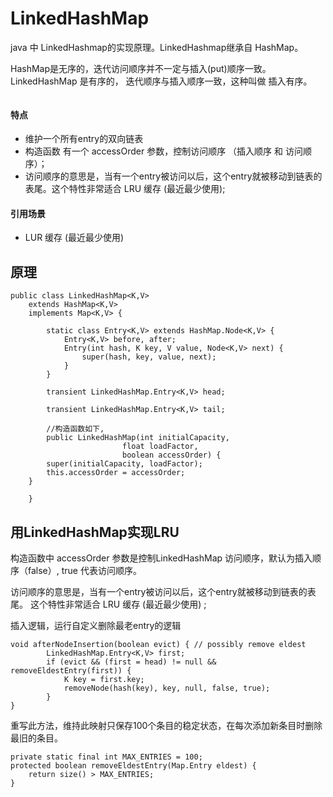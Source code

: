 # LinkedHashMap

java 中 LinkedHashmap的实现原理。LinkedHashmap继承自 HashMap。 

HashMap是无序的，迭代访问顺序并不一定与插入(put)顺序一致。LinkedHashMap 是有序的， 迭代顺序与插入顺序一致，这种叫做 插入有序。


```
```


#### 特点

* 维护一个所有entry的双向链表
* 构造函数 有一个 accessOrder 参数，控制访问顺序 （插入顺序 和 访问顺序）；
* 访问顺序的意思是，当有一个entry被访问以后，这个entry就被移动到链表的表尾。这个特性非常适合 LRU 缓存 (最近最少使用);


#### 引用场景

* LUR 缓存 (最近最少使用)


## 原理


```
public class LinkedHashMap<K,V>
    extends HashMap<K,V>
    implements Map<K,V> {

    	static class Entry<K,V> extends HashMap.Node<K,V> {
        	Entry<K,V> before, after;
        	Entry(int hash, K key, V value, Node<K,V> next) {
            	super(hash, key, value, next);
        	}
    	}	

    	transient LinkedHashMap.Entry<K,V> head;

    	transient LinkedHashMap.Entry<K,V> tail;

        //构造函数如下, 
        public LinkedHashMap(int initialCapacity,
                         float loadFactor,
                         boolean accessOrder) {
        super(initialCapacity, loadFactor);
        this.accessOrder = accessOrder;
    }

    }
```


## 用LinkedHashMap实现LRU


构造函数中 accessOrder 参数是控制LinkedHashMap 访问顺序，默认为插入顺序（false）, true 代表访问顺序。

访问顺序的意思是，当有一个entry被访问以后，这个entry就被移动到链表的表尾。 这个特性非常适合 LRU 缓存 (最近最少使用) ;

插入逻辑，运行自定义删除最老entry的逻辑

```
void afterNodeInsertion(boolean evict) { // possibly remove eldest
        LinkedHashMap.Entry<K,V> first;
        if (evict && (first = head) != null && removeEldestEntry(first)) {
            K key = first.key;
            removeNode(hash(key), key, null, false, true);
        }
}
```


重写此方法，维持此映射只保存100个条目的稳定状态，在每次添加新条目时删除最旧的条目。

```
private static final int MAX_ENTRIES = 100;  
protected boolean removeEldestEntry(Map.Entry eldest) {  
    return size() > MAX_ENTRIES;  
} 
```








